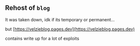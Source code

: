 ## Rehost of `blog`

It was taken down, idk if its temporary or permanent...

but [https://velzieblog.pages.dev](https://velzieblog.pages.dev)

contains write up for a lot of exploits
